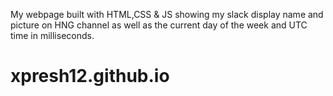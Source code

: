 My webpage built with HTML,CSS & JS showing my slack display name and picture on HNG channel as well as the current day of the week and UTC time in milliseconds. 
# xpresh12.github.io
